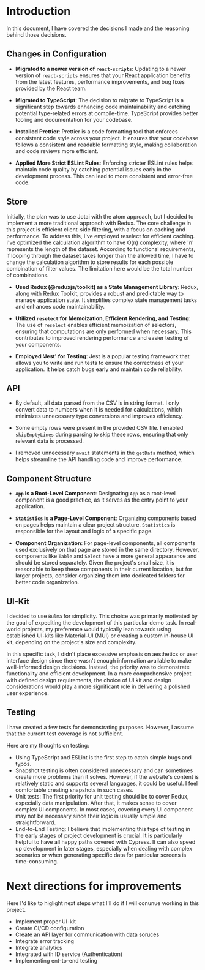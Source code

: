 # Introduction

In this document, I have covered the decisions I made and the reasoning behind those decisions.


## Changes in Configuration

- **Migrated to a newer version of `react-scripts`**: Updating to a newer version of `react-scripts` ensures that your React application benefits from the latest features, performance improvements, and bug fixes provided by the React team.

- **Migrated to TypeScript**: The decision to migrate to TypeScript is a significant step towards enhancing code maintainability and catching potential type-related errors at compile-time. TypeScript provides better tooling and documentation for your codebase.

- **Installed Prettier**: Prettier is a code formatting tool that enforces consistent code style across your project. It ensures that your codebase follows a consistent and readable formatting style, making collaboration and code reviews more efficient.

- **Applied More Strict ESLint Rules**: Enforcing stricter ESLint rules helps maintain code quality by catching potential issues early in the development process. This can lead to more consistent and error-free code.


## Store

Initially, the plan was to use Jotai with the atom approach, but I decided to implement a more traditional approach with Redux. The core challenge in this project is efficient client-side filtering, with a focus on caching and performance. To address this, I've employed reselect for efficient caching. I've optimized the calculation algorithm to have O(n) complexity, where 'n' represents the length of the dataset. According to functional requirements, if looping through the dataset takes longer than the allowed time, I have to change the calculation algorithm to store results for each possible combination of filter values. The limitation here would be the total number of combinations.

- **Used Redux (@reduxjs/toolkit) as a State Management Library**: Redux, along with Redux Toolkit, provides a robust and predictable way to manage application state. It simplifies complex state management tasks and enhances code maintainability.

- **Utilized `reselect` for Memoization, Efficient Rendering, and Testing**: The use of `reselect` enables efficient memoization of selectors, ensuring that computations are only performed when necessary. This contributes to improved rendering performance and easier testing of your components.

- **Employed 'Jest' for Testing**: Jest is a popular testing framework that allows you to write and run tests to ensure the correctness of your application. It helps catch bugs early and maintain code reliability.


## API

- By default, all data parsed from the CSV is in string format. I only convert data to numbers when it is needed for calculations, which minimizes unnecessary type conversions and improves efficiency.

- Some empty rows were present in the provided CSV file. I enabled `skipEmptyLines` during parsing to skip these rows, ensuring that only relevant data is processed.

- I removed unnecessary `await` statements in the `getData` method, which helps streamline the API handling code and improve performance.


## Component Structure

- **`App` is a Root-Level Component**: Designating `App` as a root-level component is a good practice, as it serves as the entry point to your application.

- **`Statistics` is a Page-Level Component**: Organizing components based on pages helps maintain a clear project structure. `Statistics` is responsible for the layout and logic of a specific page.

- **Component Organization**: For page-level components, all components used exclusively on that page are stored in the same directory. However, components like `Table` and `Select` have a more general appearance and should be stored separately. Given the project's small size, it is reasonable to keep these components in their current location, but for larger projects, consider organizing them into dedicated folders for better code organization.


## UI-Kit

I decided to use `Bulma` for simplicity. This choice was primarily motivated by the goal of expediting the development of this particular demo task. In real-world projects, my preference would typically lean towards using established UI-kits like Material-UI (MUI) or creating a custom in-house UI kit, depending on the project's size and complexity.

In this specific task, I didn't place excessive emphasis on aesthetics or user interface design since there wasn't enough information available to make well-informed design decisions. Instead, the priority was to demonstrate functionality and efficient development. In a more comprehensive project with defined design requirements, the choice of UI kit and design considerations would play a more significant role in delivering a polished user experience.


## Testing

I have created a few tests for demonstrating purposes. However, I assume that the current test coverage is not sufficient.

Here are my thoughts on testing:

- Using TypeScript and ESLint is the first step to catch simple bugs and typos.
- Snapshot testing is often considered unnecessary and can sometimes create more problems than it solves. However, if the website's content is relatively static and supports several languages, it could be useful. I feel comfortable creating snapshots in such cases.
- Unit tests: The first priority for unit testing should be to cover Redux, especially data manipulation. After that, it makes sense to cover complex UI components. In most cases, covering every UI component may not be necessary since their logic is usually simple and straightforward.
- End-to-End Testing: I believe that implementing this type of testing in the early stages of project development is crucial. It is particularly helpful to have all happy paths covered with Cypress. It can also speed up development in later stages, especially when dealing with complex scenarios or when generating specific data for particular screens is time-consuming.


# Next directions for improvements

Here I'd like to higlight next steps what I'll do if I will conunue working in this project.
- Implement proper UI-kit
- Create CI/CD configuration
- Create an API layer for communication with data soruces
- Integrate error tracking
- Integrate analytics
- Integrated with ID service (Authentication)
- Implementing ent-to-end testing
